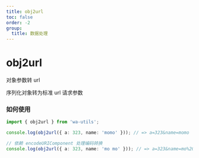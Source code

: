 ```yaml
---
title: obj2url
toc: false
order: -2
group:
  title: 数据处理
---
```


# obj2url

对象参数转 url

序列化对象转为标准 url 请求参数

### 如何使用

```typescript
import { obj2url } from 'wa-utils';

console.log(obj2url({ a: 323, name: 'momo' })); // => a=323&name=momo

// 依赖 encodeURIComponent 处理编码转换
console.log(obj2url({ a: 323, name: 'mo mo' })); // => a=323&name=mo%20mo
```

